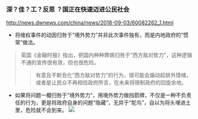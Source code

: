 ### 深？佳？工？反思 ？国正在快速迈进公民社会
http://news.dwnews.com/china/news/2018-09-03/60082262_1.html
- 将维权事件的动因归咎于“境外势力”并非此次事件独有，而是内地政府的“惯常”做法。
>英国《金融时报》指出，把国内种种弊病归咎于“西方敌对势力”，这种逻辑不通的宣传很有效，但也很危险。
>>有意且不断丑化“西方敌对势力”的行为，很可能会煽动起排外情绪，或者是让民众不再相信政府所言，在未来将限制政府的回旋余地。
- 如果将问题一概归咎于“境外势力”，用境外势力做挡箭牌，不仅是一种不负责任的行为，更是将政府自身的问题“隐藏”，无异于“鸵鸟”，自以为将头埋进土里，危险就不会到来。
![](http://pic8.dwnews.net/20180815/26a790f9d3f190de581e27d509e01c5f_w.jpg)